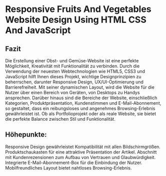 # Responsive Fruits And Vegetables Website Design Using HTML CSS And JavaScript

## Fazit
Die Erstellung einer Obst- und Gemüse-Website ist eine perfekte Möglichkeit, Kreativität mit Funktionalität zu verbinden. Durch die Verwendung der neuesten Webtechnologien wie HTML5, CSS3 und JavaScript hilft Ihnen dieses Projekt, wichtige Designprinzipien zu beherrschen, darunter Responsive Design, UX/UI-Optimierung und Barrierefreiheit. Mit seiner dynamischen Layout, wird die Website für die Nutzer über einen Bereich von Geräten, von Desktops zu Handys ansprechen. Darüber hinaus sind die Bereiche der Website, einschließlich Kategorien, Produktpräsentation, Kundenstimmen und E-Mail-Abonnement, so gestaltet, dass ein reibungsloses und angenehmes Browsing-Erlebnis gewährleistet ist. Ob als Portfolioprojekt oder als reale Website, sie bietet die perfekte Balance zwischen Stil und Funktionalität.

## Höhepunkte:
Responsive Design gewährleistet Kompatibilität mit allen Bildschirmgrößen.
Produktschaukasten für eine attraktive Präsentation der Artikel.
Abschnitt mit Kundenrezensionen zum Aufbau von Vertrauen und Glaubwürdigkeit.
Integrierte E-Mail-Abonnement-Box für die Einbindung der Nutzer.
Mobilfreundliches Layout bietet nahtloses Browsing-Erlebnis.
